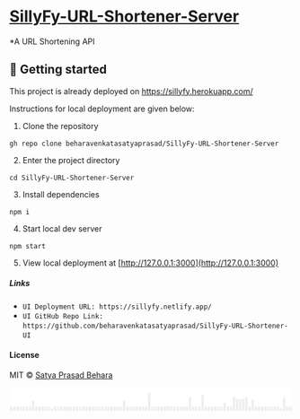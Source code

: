 <a href="https://sillyfy.netlify.app/">
    <img src="imgs/logo2.png" alt=""  align="right" height="60">
</a>

# [SillyFy-URL-Shortener-Server](https://sillyfy.herokuapp.com/)

*A URL Shortening API

## 🚀 Getting started

This project is already deployed on <a href="https://sillyfy.herokuapp.com/" target="_blank">https://sillyfy.herokuapp.com/</a>

Instructions for local deployment are given below:

1. Clone the repository

```
gh repo clone beharavenkatasatyaprasad/SillyFy-URL-Shortener-Server
```

2. Enter the project directory

```
cd SillyFy-URL-Shortener-Server
```

3. Install dependencies

```
npm i
```

4. Start local dev server

```
npm start
```

5. View local deployment at [http://127.0.0.1:3000](http://127.0.0.1:3000)


##### Links
 - ``UI Deployment URL: https://sillyfy.netlify.app/``
 - ``UI GitHub Repo Link: https://github.com/beharavenkatasatyaprasad/SillyFy-URL-Shortener-UI``
 
#### License

MIT © [Satya Prasad Behara](https://github.com/beharavenkatasatyaprasad)

<img  src="https://github.com/beharavenkatasatyaprasad/beharavenkatasatyaprasad/blob/main/gifs/bars.gif" alt=""/>


